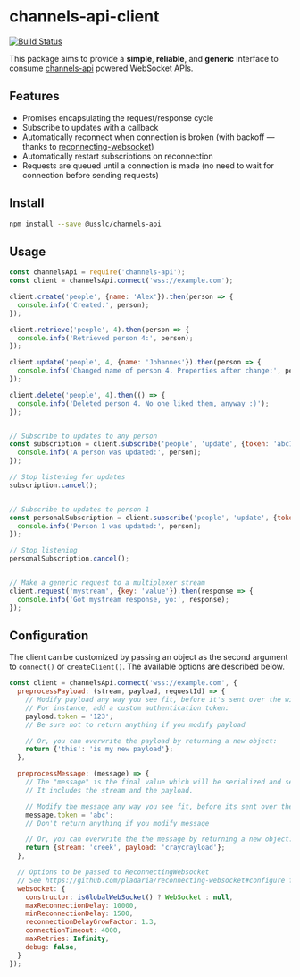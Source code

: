 # channels-api-client

[![Build Status](https://travis-ci.org/usstudentloancenter/channels-api-client.svg?branch=master)](https://travis-ci.org/usstudentloancenter/channels-api-client)

This package aims to provide a **simple**, **reliable**, and **generic** interface to consume [channels-api](https://github.com/linuxlewis/channels-api) powered WebSocket APIs.


## Features

 - Promises encapsulating the request/response cycle
 - Subscribe to updates with a callback
 - Automatically reconnect when connection is broken (with backoff — thanks to [reconnecting-websocket](https://github.com/pladaria/reconnecting-websocket))
 - Automatically restart subscriptions on reconnection
 - Requests are queued until a connection is made (no need to wait for connection before sending requests)


## Install

```bash
npm install --save @usslc/channels-api
```


## Usage

```javascript
const channelsApi = require('channels-api');
const client = channelsApi.connect('wss://example.com');

client.create('people', {name: 'Alex'}).then(person => {
  console.info('Created:', person);
});

client.retrieve('people', 4).then(person => {
  console.info('Retrieved person 4:', person);
});

client.update('people', 4, {name: 'Johannes'}).then(person => {
  console.info('Changed name of person 4. Properties after change:', person);
});

client.delete('people', 4).then(() => {
  console.info('Deleted person 4. No one liked them, anyway :)');
});


// Subscribe to updates to any person
const subscription = client.subscribe('people', 'update', {token: 'abc123'}, person => {
  console.info('A person was updated:', person);
});

// Stop listening for updates
subscription.cancel();


// Subscribe to updates to person 1
const personalSubscription = client.subscribe('people', 'update', {token: 'abc123'}, 1, person => {
  console.info('Person 1 was updated:', person);
});

// Stop listening
personalSubscription.cancel();


// Make a generic request to a multiplexer stream
client.request('mystream', {key: 'value'}).then(response => {
  console.info('Got mystream response, yo:', response);
});
```


## Configuration

The client can be customized by passing an object as the second argument to `connect()` or `createClient()`. The available options are described below.

```javascript
const client = channelsApi.connect('wss://example.com', {
  preprocessPayload: (stream, payload, requestId) => {
    // Modify payload any way you see fit, before it's sent over the wire
    // For instance, add a custom authentication token:
    payload.token = '123';
    // Be sure not to return anything if you modify payload

    // Or, you can overwrite the payload by returning a new object:
    return {'this': 'is my new payload'};
  },

  preprocessMessage: (message) => {
    // The "message" is the final value which will be serialized and sent over the wire.
    // It includes the stream and the payload.

    // Modify the message any way you see fit, before its sent over the wire.
    message.token = 'abc';
    // Don't return anything if you modify message

    // Or, you can overwrite the the message by returning a new object:
    return {stream: 'creek', payload: 'craycrayload'};
  },

  // Options to be passed to ReconnectingWebsocket
  // See https://github.com/pladaria/reconnecting-websocket#configure for more info
  websocket: {
    constructor: isGlobalWebSocket() ? WebSocket : null,
    maxReconnectionDelay: 10000,
    minReconnectionDelay: 1500,
    reconnectionDelayGrowFactor: 1.3,
    connectionTimeout: 4000,
    maxRetries: Infinity,
    debug: false,
  }
});
```
